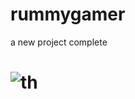 # rummygamer
a new project complete 
# ![th](https://github.com/user-attachments/assets/d6fec2af-9a0c-429f-bb4f-7159c2225760) 
